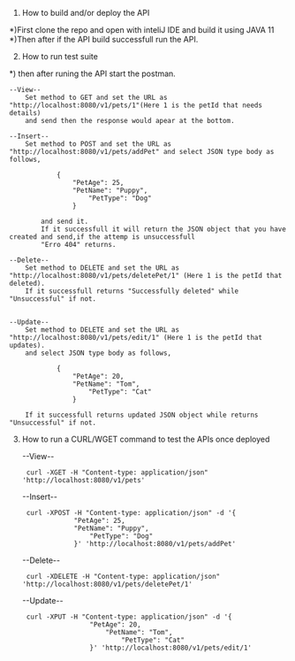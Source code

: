 1. How to build and/or deploy the API

*)First clone the repo and open with inteliJ IDE and build it using JAVA 11
*)Then after if the API build successfull run the API.

2. How to run test suite

*) then after runing the API start the postman.

	--View--
		Set method to GET and set the URL as "http://localhost:8080/v1/pets/1"(Here 1 is the petId that needs details)
		and send then the response would apear at the bottom.

	--Insert--
		Set method to POST and set the URL as "http://localhost:8080/v1/pets/addPet" and select JSON type body as follows,

				{
           			"PetAge": 25,
           			"PetName": "Puppy",
            			"PetType": "Dog"
        			}
			
			and send it.
			If it successfull it will return the JSON object that you have created and send,if the attemp is unsuccessfull
			"Erro 404" returns.

	--Delete--
		Set method to DELETE and set the URL as "http://localhost:8080/v1/pets/deletePet/1" (Here 1 is the petId that deleted).
		If it successfull returns "Successfully deleted" while "Unsuccessful" if not.


	--Update--
		Set method to DELETE and set the URL as "http://localhost:8080/v1/pets/edit/1" (Here 1 is the petId that updates).
		and select JSON type body as follows,
				
				{
           			"PetAge": 20,
           		 	"PetName": "Tom",
            		 	"PetType": "Cat"
        			}
		
		If it successfull returns updated JSON object while returns "Unsuccessful" if not.


3. How to run a CURL/WGET command to test the APIs once deployed

	--View--
	
		curl -XGET -H "Content-type: application/json" 'http://localhost:8080/v1/pets'
		
	--Insert--	
	
		curl -XPOST -H "Content-type: application/json" -d '{
           			"PetAge": 25,
           			"PetName": "Puppy",
            			"PetType": "Dog"
        			}' 'http://localhost:8080/v1/pets/addPet'
				
	--Delete--
	
		curl -XDELETE -H "Content-type: application/json" 'http://localhost:8080/v1/pets/deletePet/1'
	
	--Update--
	
		curl -XPUT -H "Content-type: application/json" -d '{         			
						"PetAge": 20,
           		 			"PetName": "Tom",
            		 			"PetType": "Cat"        			
						}' 'http://localhost:8080/v1/pets/edit/1'
						
